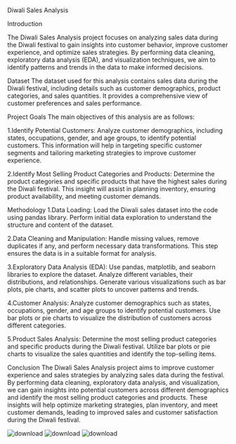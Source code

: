 Diwali Sales Analysis

Introduction

The Diwali Sales Analysis project focuses on analyzing sales data during the Diwali festival to gain insights into customer behavior, improve customer experience, and optimize sales strategies. By performing data cleaning, exploratory data analysis (EDA), and visualization techniques, we aim to identify patterns and trends in the data to make informed decisions.

Dataset
The dataset used for this analysis contains sales data during the Diwali festival, including details such as customer demographics, product categories, and sales quantities. It provides a comprehensive view of customer preferences and sales performance.

Project Goals
The main objectives of this analysis are as follows:

1.Identify Potential Customers: Analyze customer demographics, including states, occupations, gender, and age groups, to identify potential customers. This information will help in targeting specific customer segments and tailoring marketing strategies to improve customer experience.

2.Identify Most Selling Product Categories and Products: Determine the product categories and specific products that have the highest sales during the Diwali festival. This insight will assist in planning inventory, ensuring product availability, and meeting customer demands.

Methodology
1.Data Loading: Load the Diwali sales dataset into the code using pandas library. Perform initial data exploration to understand the structure and content of the dataset.

2.Data Cleaning and Manipulation: Handle missing values, remove duplicates if any, and perform necessary data transformations. This step ensures the data is in a suitable format for analysis.

3.Exploratory Data Analysis (EDA): Use pandas, matplotlib, and seaborn libraries to explore the dataset. Analyze different variables, their distributions, and relationships. Generate various visualizations such as bar plots, pie charts, and scatter plots to uncover patterns and trends.

4.Customer Analysis: Analyze customer demographics such as states, occupations, gender, and age groups to identify potential customers. Use bar plots or pie charts to visualize the distribution of customers across different categories.

5.Product Sales Analysis: Determine the most selling product categories and specific products during the Diwali festival. Utilize bar plots or pie charts to visualize the sales quantities and identify the top-selling items.

Conclusion
The Diwali Sales Analysis project aims to improve customer experience and sales strategies by analyzing sales data during the festival. By performing data cleaning, exploratory data analysis, and visualization, we can gain insights into potential customers across different demographics and identify the most selling product categories and products. These insights will help optimize marketing strategies, plan inventory, and meet customer demands, leading to improved sales and customer satisfaction during the Diwali festival.

![download](https://github.com/omk717/Diwali-sales-analysis/assets/91830654/7daaa177-47ac-4241-bec3-81cbd6b640f2)
![download](https://github.com/omk717/Diwali-sales-analysis/assets/91830654/3f9755d1-37b0-41f9-b25c-f4bef42d9495)
![download](https://github.com/omk717/Diwali-sales-analysis/assets/91830654/f1b255c0-eb8d-4157-b852-f6326589de05)
